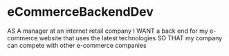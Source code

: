 # eCommerceBackendDev
AS A manager at an internet retail company I WANT a back end for my e-commerce website that uses the latest technologies SO THAT my company can compete with other e-commerce companies
